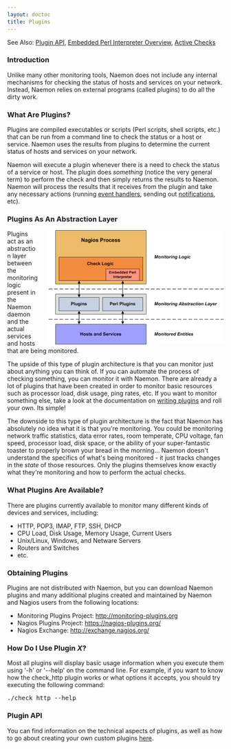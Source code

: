 ```yaml
---
layout: doctoc
title: Plugins
---
```

<span class="glyphicon glyphicon-arrow-right"></span> See Also: <a href="pluginapi.html">Plugin API</a>, <a href="embeddedperl.html">Embedded Perl Interpreter Overview</a>, <a href="activechecks.html">Active Checks</a>

### Introduction

Unlike many other monitoring tools, Naemon does not include any internal mechanisms for checking the status of hosts and services on your network.  Instead, Naemon relies on external programs (called plugins) to do all the dirty work.

### What Are Plugins?

Plugins are compiled executables or scripts (Perl scripts, shell scripts, etc.) that can be run from a command line to check the status or a host or service.  Naemon uses the results from plugins to determine the current status of hosts and services on your network.

Naemon will execute a plugin whenever there is a need to check the status of a service or host.  The plugin does <i>something</i> (notice the very general term) to perform the check and then simply returns the results to Naemon.  Naemon will process the results that it receives from the plugin and take any necessary actions (running <a href="eventhandlers.html">event handlers</a>, sending out <a href="notifications.html">notifications</a>, etc).

### Plugins As An Abstraction Layer

<img src="/images/plugins.png" border="0" style="float: right; padding: 0 0 0 25px;" alt="Plugins">

Plugins act as an abstraction layer between the monitoring logic present in the Naemon daemon and the actual services and hosts that are being monitored.

The upside of this type of plugin architecture is that you can monitor just about anything you can think of.  If you can automate the process of checking something, you can monitor it with Naemon.  There are already a lot of plugins that have been created in order to monitor basic resources such as processor load, disk usage, ping rates, etc.  If you want to monitor something else, take a look at the documentation on <a href="pluginapi.html">writing plugins</a> and roll your own.  Its simple!

The downside to this type of plugin architecture is the fact that Naemon has absolutely no idea what it is that you're monitoring.  You could be monitoring network traffic statistics, data error rates, room temperate, CPU voltage, fan speed, processor load, disk space, or the ability of your super-fantastic toaster to properly brown your bread in the morning...  Naemon doesn't understand the specifics of what's being monitored - it just tracks changes in the <i>state</i> of those resources.  Only the plugins themselves know exactly what they're monitoring and how to perform the actual checks.

### What Plugins Are Available?

There are plugins currently available to monitor many different kinds of devices and services, including:

<ul>
<li>HTTP, POP3, IMAP, FTP, SSH, DHCP</li>
<li>CPU Load, Disk Usage, Memory Usage, Current Users</li>
<li>Unix/Linux, Windows, and Netware Servers</li>
<li>Routers and Switches</li>
<li>etc.</li>
</ul>

### Obtaining Plugins

Plugins are not distributed with Naemon, but you can download Naemon plugins and many additional plugins created and maintained by Naemon and Nagios users from the following locations:

<ul>
<li>Monitoring Plugins Project: <a href="http://monitoring-plugins.org">http://monitoring-plugins.org</a></li>
<li>Nagios Plugins Project: <a href="https://nagios-plugins.org/">https://nagios-plugins.org/</a></li>
<li>Nagios Exchange: <a href="http://exchange.nagios.org/">http://exchange.nagios.org/</a></li>
</ul>

### How Do I Use Plugin <i>X</i>?

Most all plugins will display basic usage information when you execute them using '-h' or '--help' on the command line.  For example, if you want to know how the check_http plugin works or what options it accepts, you should try executing the following command:

<pre>
./check_http --help
</pre>

<a name="howto"></a>

### Plugin API

You can find information on the technical aspects of plugins, as well as how to go about creating your own custom plugins <a href="pluginapi.html">here</a>.
